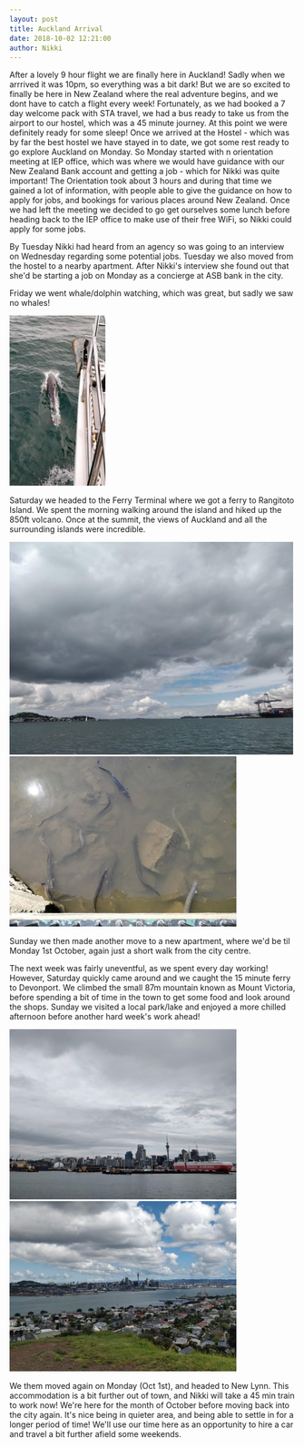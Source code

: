 ```yaml
---
layout: post
title: Auckland Arrival
date: 2018-10-02 12:21:00
author: Nikki
---
```

After a lovely 9 hour flight we are finally here in Auckland! Sadly when we arrrived it was 10pm, so everything was a bit dark! But we are so excited to finally be here in New Zealand where the real adventure begins, and we dont have to catch a flight every week! Fortunately, as we had booked a 7 day welcome pack with STA travel, we had a bus ready to take us from the airport to our hostel, which was a 45 minute journey. At this point we were definitely ready for some sleep! Once we arrived at the Hostel - which was by far the best hostel we have stayed in to date, we got some rest ready to go explore Auckland on Monday. So Monday started with n orientation meeting at IEP office, which was where we would have guidance with our New Zealand Bank account and getting a job - which for Nikki was quite important! The Orientation took about 3 hours and during that time we gained a lot of information, with people able to give the guidance on how to apply for jobs, and bookings for various places around New Zealand. Once we had left the meeting we decided to go get ourselves some lunch before heading back to the IEP office to make use of their free WiFi, so Nikki could apply for some jobs. 

By Tuesday Nikki had heard from an agency so was going to an interview on Wednesday regarding some potential jobs. Tuesday we also moved from the hostel to a nearby apartment. After Nikki's interview she found out that she'd be starting a job on Monday as a concierge at ASB bank in the city.

Friday we went whale/dolphin watching, which was great, but sadly we saw no whales!

![auckland5](/assets/img/auckland1/auckland5.jpg)

Saturday we headed to the Ferry Terminal where we got a ferry to Rangitoto Island. We spent the morning walking around the island and hiked up the 850ft volcano. Once at the summit, the views of Auckland and all the surrounding islands were incredible.

![auckland1](/assets/img/auckland1/auckland1.jpg)
![auckland4](/assets/img/auckland1/auckland4.jpg)

Sunday we then made another move to a new apartment, where we'd be til Monday 1st October, again just a short walk from the city centre.

The next week was fairly uneventful, as we spent every day working! However, Saturday quickly came around and we caught the 15 minute ferry to Devonport. We climbed the small 87m mountain known as Mount Victoria, before spending a bit of time in the town to get some food and look around the shops. Sunday we visited a local park/lake and enjoyed a more chilled afternoon before another hard week's work ahead!

![auckland2](/assets/img/auckland1/auckland2.jpg)
![auckland3](/assets/img/auckland1/auckland3.jpg)

We them moved again on Monday (Oct 1st), and headed to New Lynn. This accommodation is a bit further out of town, and Nikki will take a 45 min train to work now! We're here for the month of October before moving back into the city again. It's nice being in quieter area, and being able to settle in for a longer period of time! We'll use our time here as an opportunity to hire a car and travel a bit further afield some weekends.